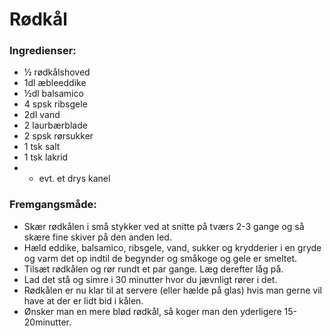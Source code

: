 # Rødkål

### Ingredienser:
- ½ rødkålshoved
- 1dl æbleeddike
- ½dl balsamico
- 4 spsk ribsgele
- 2dl vand
- 2 laurbærblade
- 2 spsk rørsukker
- 1 tsk salt
- 1 tsk lakrid
- - evt. et drys kanel

### Fremgangsmåde:
- Skær rødkålen i små stykker ved at snitte på tværs 2-3 gange og så skære fine skiver på den anden led.
- Hæld eddike, balsamico, ribsgele, vand, sukker og krydderier i en gryde og varm det op indtil de begynder og småkoge og gele er smeltet.
- Tilsæt rødkålen og rør rundt et par gange. Læg derefter låg på.
- Lad det stå og simre i 30 minutter hvor du jævnligt rører i det.
- Rødkålen er nu klar til at servere (eller hælde på glas) hvis man gerne vil have at der er lidt bid i kålen.
- Ønsker man en mere blød rødkål, så koger man den yderligere 15-20minutter.
